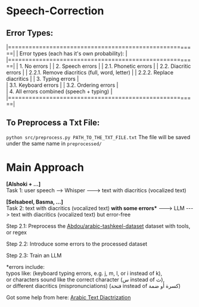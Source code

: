 # Speech-Correction

## Error Types:
|=======================================================|
| Error types (each has it's own probability):          |
|=======================================================|
| 1. No errors                                          |
| 2. Speech errors                                      |
|   2.1. Phonetic errors                                |
|  2.2. Diacritic errors                                |
|       2.2.1. Remove diacritics (full, word, letter)   |
|       2.2.2. Replace diacritics                       |
| 3. Typing errors                                      |      
|   3.1. Keyboard errors                                |
|   3.2. Ordering errors                                |  
| 4. All errors combined (speech + typing)              | 
|=======================================================|

## To Preprocess a Txt File:
```python src/preprocess.py PATH_TO_THE_TXT_FILE.txt```
The file will be saved under the same name in ```preprocessed/```

# Main Approach

**\[Alshoki \+ …\]**  
Task 1: user speech \--\> Whisper \---\> text with diacritics (vocalized text)

**\[Selsabeel, Basma, …\]**  
Task 2: text with diacritics (vocalized text) **with some errors\*** \---\> LLM \---\> text with diacritics (vocalized text) but error-free

Step 2.1: Preprocess the  [Abdou/arabic-tashkeel-dataset](https://huggingface.co/datasets/Abdou/arabic-tashkeel-dataset) dataset with tools, or regex

Step 2.2: Introduce some errors to the processed dataset  

Step 2.3: Train an LLM 

\*errors include:  
	 typos like: (keyboard typing errors, e.g. j, m, l, or i instead of k),  
	 or characters sound like the correct character (س instead of ث),  
	or different diacritics (mispronunciations) (فتحة instead of كسرة أو ضمة)

Got some help from here:
[Arabic Text Diactrization](https://github.com/AbdelrahmanHamdyy/Arabic-Text-Diactrization)
